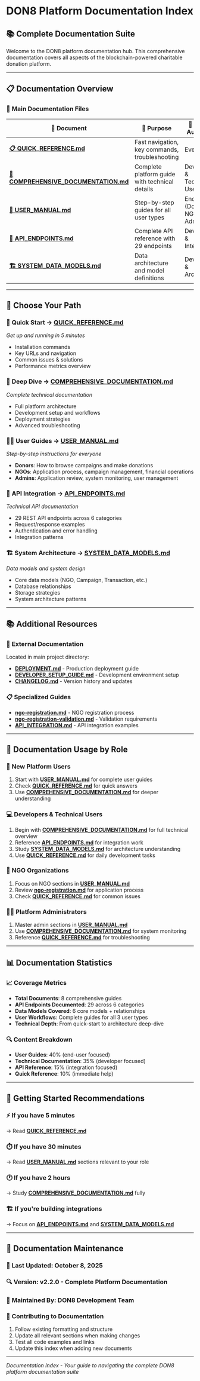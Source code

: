 # DON8 Platform Documentation Index

## 📚 Complete Documentation Suite

Welcome to the DON8 platform documentation hub. This comprehensive documentation covers all aspects of the blockchain-powered charitable donation platform.

---

## 📋 Documentation Overview

### 📖 **Main Documentation Files**

| 📄 Document | 🎯 Purpose | 👥 Target Audience | 📊 Scope |
|-------------|------------|-------------------|----------|
| **[📋 QUICK_REFERENCE.md](./QUICK_REFERENCE.md)** | Fast navigation, key commands, troubleshooting | Everyone | Essential info |
| **[📘 COMPREHENSIVE_DOCUMENTATION.md](./COMPREHENSIVE_DOCUMENTATION.md)** | Complete platform guide with technical details | Developers & Technical Users | Full platform |
| **[👥 USER_MANUAL.md](./USER_MANUAL.md)** | Step-by-step guides for all user types | End Users (Donors, NGOs, Admins) | User workflows |
| **[🔌 API_ENDPOINTS.md](./API_ENDPOINTS.md)** | Complete API reference with 29 endpoints | Developers & Integrators | API integration |
| **[🏗️ SYSTEM_DATA_MODELS.md](./SYSTEM_DATA_MODELS.md)** | Data architecture and model definitions | Developers & Architects | System design |

---

## 🎯 Choose Your Path

### 🚀 **Quick Start** → [QUICK_REFERENCE.md](./QUICK_REFERENCE.md)
*Get up and running in 5 minutes*
- Installation commands
- Key URLs and navigation
- Common issues & solutions
- Performance metrics overview

### 📖 **Deep Dive** → [COMPREHENSIVE_DOCUMENTATION.md](./COMPREHENSIVE_DOCUMENTATION.md) 
*Complete technical documentation*
- Full platform architecture
- Development setup and workflows
- Deployment strategies
- Advanced troubleshooting

### 👨‍💻 **User Guides** → [USER_MANUAL.md](./USER_MANUAL.md)
*Step-by-step instructions for everyone*
- **Donors**: How to browse campaigns and make donations
- **NGOs**: Application process, campaign management, financial operations
- **Admins**: Application review, system monitoring, user management

### 🔧 **API Integration** → [API_ENDPOINTS.md](./API_ENDPOINTS.md)
*Technical API documentation*
- 29 REST API endpoints across 6 categories
- Request/response examples
- Authentication and error handling
- Integration patterns

### 🏗️ **System Architecture** → [SYSTEM_DATA_MODELS.md](./SYSTEM_DATA_MODELS.md)
*Data models and system design*
- Core data models (NGO, Campaign, Transaction, etc.)
- Database relationships
- Storage strategies
- System architecture patterns

---

## 📚 Additional Resources

### 🔗 **External Documentation**
Located in main project directory:
- **[DEPLOYMENT.md](../DEPLOYMENT.md)** - Production deployment guide
- **[DEVELOPER_SETUP_GUIDE.md](../DEVELOPER_SETUP_GUIDE.md)** - Development environment setup
- **[CHANGELOG.md](../CHANGELOG.md)** - Version history and updates

### 📋 **Specialized Guides**
- **[ngo-registration.md](./ngo-registration.md)** - NGO registration process
- **[ngo-registration-validation.md](./ngo-registration-validation.md)** - Validation requirements
- **[API_INTEGRATION.md](./API_INTEGRATION.md)** - API integration examples

---

## 🎯 **Documentation Usage by Role**

### 👤 **New Platform Users**
1. Start with **[USER_MANUAL.md](./USER_MANUAL.md)** for complete user guides
2. Check **[QUICK_REFERENCE.md](./QUICK_REFERENCE.md)** for quick answers
3. Use **[COMPREHENSIVE_DOCUMENTATION.md](./COMPREHENSIVE_DOCUMENTATION.md)** for deeper understanding

### 💻 **Developers & Technical Users** 
1. Begin with **[COMPREHENSIVE_DOCUMENTATION.md](./COMPREHENSIVE_DOCUMENTATION.md)** for full technical overview
2. Reference **[API_ENDPOINTS.md](./API_ENDPOINTS.md)** for integration work
3. Study **[SYSTEM_DATA_MODELS.md](./SYSTEM_DATA_MODELS.md)** for architecture understanding
4. Use **[QUICK_REFERENCE.md](./QUICK_REFERENCE.md)** for daily development tasks

### 🏢 **NGO Organizations**
1. Focus on NGO sections in **[USER_MANUAL.md](./USER_MANUAL.md)**
2. Review **[ngo-registration.md](./ngo-registration.md)** for application process
3. Check **[QUICK_REFERENCE.md](./QUICK_REFERENCE.md)** for common issues

### 👨‍💼 **Platform Administrators**
1. Master admin sections in **[USER_MANUAL.md](./USER_MANUAL.md)**
2. Use **[COMPREHENSIVE_DOCUMENTATION.md](./COMPREHENSIVE_DOCUMENTATION.md)** for system monitoring
3. Reference **[QUICK_REFERENCE.md](./QUICK_REFERENCE.md)** for troubleshooting

---

## 📊 **Documentation Statistics**

### 📈 **Coverage Metrics**
- **Total Documents**: 8 comprehensive guides
- **API Endpoints Documented**: 29 across 6 categories
- **Data Models Covered**: 6 core models + relationships
- **User Workflows**: Complete guides for all 3 user types
- **Technical Depth**: From quick-start to architecture deep-dive

### 🔍 **Content Breakdown**
- **User Guides**: 40% (end-user focused)
- **Technical Documentation**: 35% (developer focused)  
- **API Reference**: 15% (integration focused)
- **Quick Reference**: 10% (immediate help)

---

## 🚀 **Getting Started Recommendations**

### ⚡ **If you have 5 minutes**
→ Read **[QUICK_REFERENCE.md](./QUICK_REFERENCE.md)**

### ⏱️ **If you have 30 minutes**  
→ Read **[USER_MANUAL.md](./USER_MANUAL.md)** sections relevant to your role

### 🕐 **If you have 2 hours**
→ Study **[COMPREHENSIVE_DOCUMENTATION.md](./COMPREHENSIVE_DOCUMENTATION.md)** fully

### 🏗️ **If you're building integrations**
→ Focus on **[API_ENDPOINTS.md](./API_ENDPOINTS.md)** and **[SYSTEM_DATA_MODELS.md](./SYSTEM_DATA_MODELS.md)**

---

## 🔄 **Documentation Maintenance**

### 📅 **Last Updated**: October 8, 2025
### 🔍 **Version**: v2.2.0 - Complete Platform Documentation
### 👥 **Maintained By**: DON8 Development Team

### 📝 **Contributing to Documentation**
1. Follow existing formatting and structure
2. Update all relevant sections when making changes
3. Test all code examples and links
4. Update this index when adding new documents

---

*Documentation Index - Your guide to navigating the complete DON8 platform documentation suite*